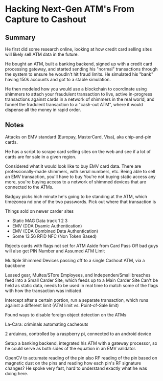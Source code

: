 # Hacking Next-Gen ATM's From Capture to Cashout

## Summary

He first did some research online, looking at how credit card selling sites will likely sell ATM data in the future.

He bought an ATM, built a banking backend, signed up with a credit card processing gateway, and started sending his "normal" transactions through the system to ensure he woudln't hit fraud limits.  He simulated his "bank" having 150k accounts and got to a stable simulation.

He then modeled how you would use a blockchain to coordinate using shimmers to attach your fraudulent transaction to live, active in-progress transactions against cards in a network of shimmers in the real world, and funnel the fradulent transaction to a "cash-out ATM", where it would dispense all the money in rapid order.

## Notes
Attacks on EMV standard (Europay, MasterCard, Visa), aka chip-and-pin cards.

He has a script to scrape card selling sites on the web and see if a lot of cards are for sale in a given region.

Considered what it would look like to buy EMV card data.  There are professionally-made shimmers, with serial numbers, etc.  Being able to sell an EMV transaction, you'll have to buy 
You're not buying static access any more, you're buying access to a network of shimmed devices that are connected to the ATMs.

Badguy picks hich minute he's going to be standing at the ATM, which timezonea nd one of the two passwords.  Pick out where that transaction is

Things sold on newer carder sites
* Static MAG Data track 1 2 3
* EMV (DDA Dyamic Authentication)
* EMV (CDA Combined Data Authentication)
* Some 13.56 RFID NFC (Non Token Based)

Rejects cards with flags not set for ATM
Aside from Card Pass Off bad guys will also get PIN Number and Assumed ATM Limit

Multiple Shimmed Devices passing off to a single Cashout ATM, via a backbone

Leased gear, Multes/STore Employees, and Independen/Small breaches feed into a Small Carder Site, which feeds up to a Main Carder Site
Can't be held as static data, needs to be used in real time to match some of the flags with how the transaction was initiated.

Intercept after a certain portion, run a separate transaction, which runs against a different limit (ATM limit vs. Point-of-Sale limit)

Found ways to disable foreign object detection on the ATMs

La-Cara: criminals automating cacheouts

2 arduinos, controlled by a raspberry pi, connected to an android device

Setup a banking backend, integrated his ATM with a gateway processor, so he could serve as both sides of the equation in an EMV validator.

OpenCV to aotumate reading of the pin
also RF reading of the pin based on magnetic dust on the pins and reading how each pin's RF signature changes?  He spoke very fast, hard to understand exactly what he was doing here.
